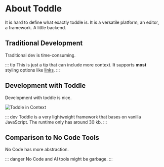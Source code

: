 # About Toddle
It is hard to define what exactly toddle is. It is a versatile platform, an editor, a framework. A little backend.

## Traditional Development
Traditional dev is time-consuming.

::: tip
This is just a tip that can include more context. It supports **most** styling options like [links](https://www.example.com).
:::

## Development with Toddle
Development with toddle is nice.

![Toddle in Context](https://images.ctfassets.net/lizv2opdd3ay/6FCBNbwjzzmeRDrXTb7jcr/efecbf8c44360ebdaf677561f9fd8fbd/create_a_project.webp)

::: dev
Toddle is a very lightweight framework that bases on vanilla JavaScript. The runtime only has around 30 kb.
:::

## Comparison to No Code Tools
No Code has more abstraction.

::: danger
No Code and AI tools might be garbage.
:::